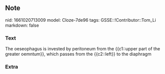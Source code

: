 ## Note
nid: 1661020713009
model: Cloze-7de96
tags: GSSE::!Contributor::Tom_Li
markdown: false

### Text
The oeseophagus is invested by peritoneum from the {{c1::upper part of the greater oemntum}}, which passes from the {{c2::left}} to the diaphragm

### Extra

